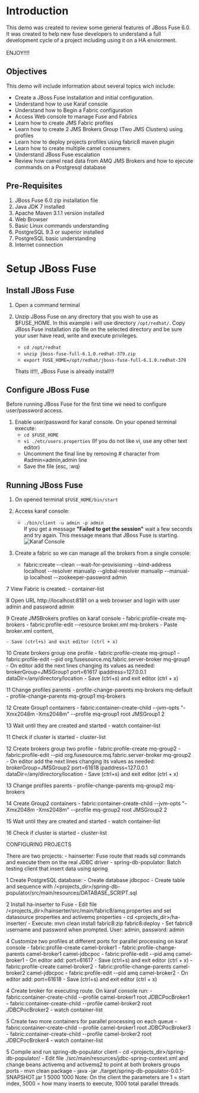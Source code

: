 # Introduction

This demo was created to review some general features of JBoss Fuse 6.0. <br/>
It was created to help new fuse developers to understand a full development cycle of a project including using it on a HA enviorment. <br/><BR/>
ENJOY!!!!


## Objectives

This demo will include information about several topics wich include: 

* Create a JBoss Fuse installation and initial configuration.
* Understand how to use Karaf console
* Understand how to Begin a Fabric configuration 
* Access Web console to manage Fuse and Fabrics
* Learn how to create JMS Fabric profiles
* Learn how to create 2 JMS Brokers Group (Two JMS Clusters) using profiles
* Learn how to deploy projects profiles using fabric8 maven plugin
* Learn how to create multiple camel consumers
* Understand JBoss Fuse escalation
* Review how camel read data from AMQ JMS Brokers and how to ejecute commands on a Postgresql database


## Pre-Requisites

1. JBoss Fuse 6.0 zip installation file 
2. Java JDK 7 installed
3. Apache Maven 3.1.1 version installed
4. Web Browser
5. Basic Linux commands understanding
6. PostgreSQL 9.3 or superior installed
7. PostgreSQL basic understanding
8. Internet connection

# Setup JBoss Fuse

## Install JBoss Fuse

1. Open a command terminal

1. Unzip JBoss Fuse on any directory that you wish to use as $FUSE_HOME. In this example i will use directory `/opt/redhat/`. Copy JBoss Fuse installation zip file on the selected directory and be sure your user have read, write and execute privileges.

	- `cd /opt/redhat`
	- `unzip jboss-fuse-full-6.1.0.redhat-379.zip`
	- `export FUSE_HOME=/opt/redhat/jboss-fuse-full-6.1.0.redhat-379`

	Thats it!!!, JBoss Fuse is already install!!!
 
## Configure JBoss Fuse 
 
Before running JBoss Fuse for the first time we need to configure user/password access.

1. Enable user/password for karaf console. On your opened terminal execute:
	- `cd $FUSE_HOME`
	- `vi ./etc/users.properties` (If you do not like vi, use any other text editor)
	- Uncomment the final line by removing # character from #admin=admin,admin line
	- Save the file (esc, :wq)

## Running JBoss Fuse

1. On opened terminal `$FUSE_HOME/bin/start`

2. Access karaf console:
	-  `./bin/client -u admin -p admin` 
    <br/>If you get a message **"Failed to get the session"** wait a few seconds and try again. This message means that JBoss Fuse is starting.<br/>
	![Karaf Console](https://localhost/Capture1.png)

3. Create a fabric so we can manage all the brokers from a single console:
	- fabric:create --clean --wait-for-provisioning  --bind-address localhost --resolver manualip --global-resolver manualip --manual-ip localhost --zookeeper-password admin

7 View Fabric is created:
	- container-list

8 Open URL http://localhost:8181 on a web browser and login with user admin and password admin

9 Create JMSBrokers profiles on karaf console
	- fabric:profile-create mq-brokers
	- fabric:profile-edit --resource broker.xml mq-brokers
	- Paste broker.xml content, 
	
<beans
xmlns="http://www.springframework.org/schema/beans"
xmlns:amq="http://activemq.apache.org/schema/core"
xmlns:xsi="http://www.w3.org/2001/XMLSchema-instance"
xsi:schemaLocation="http://www.springframework.org/schema/beans
http://www.springframework.org/schema/beans/spring-beans-2.0.xsd
http://activemq.apache.org/schema/core http://activemq.apache.org/schema/core/activemq-core.xsd">
<bean class="org.springframework.beans.factory.config.PropertyPlaceholderConfigurer">
<property name="properties">
<bean class="org.fusesource.mq.fabric.ConfigurationProperties"/>
</property>
</bean>
<broker xmlns="http://activemq.apache.org/schema/core"
brokerName="${broker-name}"
brokerId="${broker-name}"
dataDirectory="${data}"
start="false"
persistent="true"
networkConnectorStartAsync="true"
useJmx="true">
<destinationPolicy>
<policyMap>
<policyEntries>
<policyEntry topic=">" producerFlowControl="false" optimizedDispatch="true"
memoryLimit="512mb">
<pendingMessageLimitStrategy>
<constantPendingMessageLimitStrategy limit="1000000"/>
</pendingMessageLimitStrategy>
<pendingSubscriberPolicy>
<fileCursor/>
</pendingSubscriberPolicy>
</policyEntry>
<policyEntry queue=">" producerFlowControl="false" optimizedDispatch="true"
memoryLimit="512mb">
</policyEntry>
</policyEntries>
</policyMap>
</destinationPolicy>
<managementContext>
<managementContext createConnector="false"/>
</managementContext>
<persistenceAdapter>
<kahaDB directory="${dataDir}/${brokerGroup}/kahadb" journalMaxFileLength="32mb"
enableJournalDiskSyncs="false" concurrentStoreAndDispatchTopics="true" indexCacheSize="100000"
concurrentStoreAndDispatchQueues="true">
<locker>
<shared-file-locker lockAcquireSleepInterval="200"/>
</locker>
</kahaDB>
</persistenceAdapter>
<plugins>
<jaasAuthenticationPlugin configuration="karaf" />
</plugins>
<systemUsage>
<systemUsage sendFailIfNoSpaceAfterTimeout="5000">
<memoryUsage>
<memoryUsage limit="1024 mb"/>
</memoryUsage>
<storeUsage>
<storeUsage limit="20480 mb"/>
</storeUsage>
<tempUsage>
<tempUsage limit="10240 mb"/>
</tempUsage>
</systemUsage>
</systemUsage>
<networkConnectors>
</networkConnectors>
<transportConnectors>
<transportConnector name="openwire" uri="tcp://${ipaddress}:${port}?
socketBufferSize=262144&amp;ioBufferSize=327680&amp;jms.useCompression=true;"/>
</transportConnectors>
</broker>
</beans>

	- Save (ctrl+s) and exit editor (ctrl + x)

10 Create brokers group one profile
	- fabric:profile-create mq-group1
	- fabric:profile-edit --pid org.fusesource.mq.fabric.server-broker mq-group1
	- On editor add the next lines changing its values as needed:
brokerGroup=JMSGroup1
port=61617
ipaddress=127.0.0.1
dataDir=/any/directory/location
	- Save (ctrl+s) and exit editor (ctrl + x)

11 Change profiles parents
	- profile-change-parents mq-brokers mq-default
	- profile-change-parents mq-group1 mq-brokers

12 Create Group1 containers
	- fabric:container-create-child --jvm-opts "-Xmx2048m -Xms2048m" --profile mq-group1 root JMSGroup1 2

13 Wait until they are created and started
	- watch container-list

11 Check if cluster is started
	- cluster-list

12 Create brokers group two profile
	- fabric:profile-create mq-group2
	- fabric:profile-edit --pid org.fusesource.mq.fabric.server-broker mq-group2
	- On editor add the next lines changing its values as needed:
brokerGroup=JMSGroup2
port=61618
ipaddress=127.0.0.1
dataDir=/any/directory/location
	- Save (ctrl+s) and exit editor (ctrl + x)

13 Change profiles parents
	- profile-change-parents mq-group2 mq-brokers

14 Create Group2 containers
	- fabric:container-create-child --jvm-opts "-Xmx2048m -Xms2048m" --profile mq-group2 root JMSGroup2 2

15 Wait until they are created and started
	- watch container-list

16 Check if cluster is started
	- cluster-list


CONFIGURING PROJECTS

There are two projects:
	- hainserter: Fuse route that reads sql commands and execute them on the real JDBC driver
	- spring-db-populator: Batch testing client that insert data using spring

	
1 Create PostgreSQL database:
	- Create database jdbcpoc
	- Create table and sequence with /<projects_dir>/spring-db-populator/src/main/resources/DATABASE_SCRIPT.sql

2 Install ha-inserter to Fuse
	- Edit file /<projects_dir>/hainserter/src/main/fabric8/amq.properties and set datasource properties and activemq properties
	- cd <projects_dir>/ha-inserter/
	- Execute: mvn clean install fabric8:zip fabric8:deploy
	- Set fabric8 username and password when prompted. User: admin, password: admin

4 Customize two profiles at different ports for parallel processing on karaf console
	- fabric:profile-create camel-broker1
	- fabric:profile-change-parents camel-broker1 camel-jdbcpoc
	- fabric:profile-edit --pid amq camel-broker1
	- On editor add: port=61617
	- Save (ctrl+s) and exit editor (ctrl + x)
	- fabric:profile-create camel-broker2
	- fabric:profile-change-parents camel-broker2 camel-jdbcpoc
	- fabric:profile-edit --pid amq camel-broker2
	- On editor add: port=61618
	- Save (ctrl+s) and exit editor (ctrl + x)

4 Create broker for executing route. On karaf console run:
	- fabric:container-create-child --profile camel-broker1 root JDBCPocBroker1
	- fabric:container-create-child --profile camel-broker2 root JDBCPocBroker2
	- watch container-list

5 Create two more containers for parallel processing on each queue
	- fabric:container-create-child --profile camel-broker1 root JDBCPocBroker3
 	- fabric:container-create-child --profile camel-broker2 root JDBCPocBroker4
	- watch container-list

5 Compile and run spring-db-populator client
	- cd <projects_dir>/spring-db-populator/
	- Edit file ./src/main/resources/jdbc-spring-context.xml and change beans activemq and activemq2 to point at both brokers groups ports 
	- mvn clean package
	- java -jar ./target/spring-db-populator-0.0.1-SNAPSHOT.jar 1 5000 1000 
Note: On the client the parameters are 1 = start index, 5000 = how many inserts to execute, 1000 total parallel threads
	


